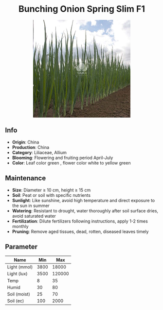 <h1 align='center'>Bunching Onion Spring Slim F1</h1>
<p align="center">
    <img 
        align='center'
        width='320'
        src="../images/bunching onion spring slim f1.png" 
        alt='Bunching Onion Spring Slim F1' />
</p>

## Info

 - **Origin**: China
 - **Production**: China
 - **Category**: Liliaceae, Allium
 - **Blooming**: Flowering and fruiting period April-July
 - **Color**: Leaf color green , flower color white to yellow green

## Maintenance

 - **Size**: Diameter ≥ 10 cm, height ≥ 15 cm
 - **Soil**: Peat or soil with specific nutrients
 - **Sunlight**: Like sunshine, avoid high temperature and direct exposure to the sun in summer
 - **Watering**: Resistant to drought, water thoroughly after soil surface dries, avoid saturated water
 - **Fertilization**: Dilute fertilizers following instructions, apply 1-2 times monthly
 - **Pruning**: Remove aged tissues, dead, rotten, diseased leaves timely

## Parameter

| Name         | Min  | Max   |
|--------------|------|-------|
| Light (mmol) | 3800 | 18000  |
| Light (lux)  | 3500 | 120000 |
| Temp         | 8    | 35    |
| Humid        | 30   | 80    |
| Soil (moist) | 25   | 70    |
| Soil (ec)    | 100  | 2000  |